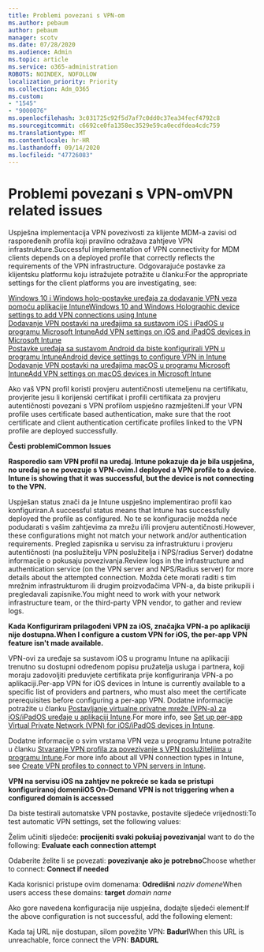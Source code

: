 ```yaml
---
title: Problemi povezani s VPN-om
ms.author: pebaum
author: pebaum
manager: scotv
ms.date: 07/28/2020
ms.audience: Admin
ms.topic: article
ms.service: o365-administration
ROBOTS: NOINDEX, NOFOLLOW
localization_priority: Priority
ms.collection: Adm_O365
ms.custom:
- "1545"
- "9000076"
ms.openlocfilehash: 3c031725c92f5d7af7c0dd0c37ea34fecf4792c8
ms.sourcegitcommit: c6692ce0fa1358ec3529e59ca0ecdfdea4cdc759
ms.translationtype: MT
ms.contentlocale: hr-HR
ms.lasthandoff: 09/14/2020
ms.locfileid: "47726083"
---
```

# <a name="vpn-related-issues"></a><span data-ttu-id="146f2-102">Problemi povezani s VPN-om</span><span class="sxs-lookup"><span data-stu-id="146f2-102">VPN related issues</span></span>

<span data-ttu-id="146f2-103">Uspješna implementacija VPN povezivosti za klijente MDM-a zavisi od raspoređenih profila koji pravilno odražava zahtjeve VPN infrastrukture.</span><span class="sxs-lookup"><span data-stu-id="146f2-103">Successful implementation of VPN connectivity for MDM clients depends on a deployed profile that correctly reflects the requirements of the VPN infrastructure.</span></span> <span data-ttu-id="146f2-104">Odgovarajuće postavke za klijentsku platformu koju istražujete potražite u članku:</span><span class="sxs-lookup"><span data-stu-id="146f2-104">For the appropriate settings for the client platforms you are investigating, see:</span></span> 

[<span data-ttu-id="146f2-105">Windows 10 i Windows holo-postavke uređaja za dodavanje VPN veza pomoću aplikacije Intune</span><span class="sxs-lookup"><span data-stu-id="146f2-105">Windows 10 and Windows Holographic device settings to add VPN connections using Intune</span></span>](https://docs.microsoft.com/intune/vpn-settings-windows-10)  
[<span data-ttu-id="146f2-106">Dodavanje VPN postavki na uređajima sa sustavom iOS i iPadOS u programu Microsoft Intune</span><span class="sxs-lookup"><span data-stu-id="146f2-106">Add VPN settings on iOS and iPadOS devices in Microsoft Intune</span></span>](https://docs.microsoft.com/intune/vpn-settings-ios)  
[<span data-ttu-id="146f2-107">Postavke uređaja sa sustavom Android da biste konfigurirali VPN u programu Intune</span><span class="sxs-lookup"><span data-stu-id="146f2-107">Android device settings to configure VPN in Intune</span></span>](https://docs.microsoft.com/intune/vpn-settings-android)  
[<span data-ttu-id="146f2-108">Dodavanje VPN postavki na uređajima macOS u programu Microsoft Intune</span><span class="sxs-lookup"><span data-stu-id="146f2-108">Add VPN settings on macOS devices in Microsoft Intune</span></span>](https://docs.microsoft.com/mem/intune/configuration/vpn-settings-macos)

<span data-ttu-id="146f2-109">Ako vaš VPN profil koristi provjeru autentičnosti utemeljenu na certifikatu, provjerite jesu li korijenski certifikat i profili certifikata za provjeru autentičnosti povezani s VPN profilom uspješno razmješteni.</span><span class="sxs-lookup"><span data-stu-id="146f2-109">If your VPN profile uses certificate based authentication, make sure that the root certificate and client authentication certificate profiles linked to the VPN profile are deployed successfully.</span></span>

<span data-ttu-id="146f2-110">**Česti problemi**</span><span class="sxs-lookup"><span data-stu-id="146f2-110">**Common Issues**</span></span>

<span data-ttu-id="146f2-111">**Rasporedio sam VPN profil na uređaj. Intune pokazuje da je bila uspješna, no uređaj se ne povezuje s VPN-ovim.**</span><span class="sxs-lookup"><span data-stu-id="146f2-111">**I deployed a VPN profile to a device. Intune is showing that it was successful, but the device is not connecting to the VPN.**</span></span>

<span data-ttu-id="146f2-112">Uspješan status znači da je Intune uspješno implementirao profil kao konfiguriran.</span><span class="sxs-lookup"><span data-stu-id="146f2-112">A successful status means that Intune has successfully deployed the profile as configured.</span></span> <span data-ttu-id="146f2-113">No te se konfiguracije možda neće podudarati s vašim zahtjevima za mrežu i/ili provjeru autentičnosti.</span><span class="sxs-lookup"><span data-stu-id="146f2-113">However, these configurations might not match your network and/or authentication requirements.</span></span> <span data-ttu-id="146f2-114">Pregled zapisnika u servisu za infrastrukturu i provjeru autentičnosti (na poslužitelju VPN poslužitelja i NPS/radius Server) dodatne informacije o pokusaju povezivanja.</span><span class="sxs-lookup"><span data-stu-id="146f2-114">Review logs in the infrastructure and authentication service (on the VPN server and NPS/Radius server) for more details about the attempted connection.</span></span> <span data-ttu-id="146f2-115">Možda ćete morati raditi s tim mrežnim infrastrukturom ili drugim proizvođačima VPN-a, da biste prikupili i pregledavali zapisnike.</span><span class="sxs-lookup"><span data-stu-id="146f2-115">You might need to work with your network infrastructure team, or the third-party VPN vendor, to gather and review logs.</span></span>

<span data-ttu-id="146f2-116">**Kada Konfiguriram prilagođeni VPN za iOS, značajka VPN-a po aplikaciji nije dostupna.**</span><span class="sxs-lookup"><span data-stu-id="146f2-116">**When I configure a custom VPN for iOS, the per-app VPN feature isn't made available.**</span></span>

<span data-ttu-id="146f2-117">VPN-ovi za uređaje sa sustavom iOS u programu Intune na aplikaciji trenutno su dostupni određenom popisu pružatelja usluga i partnera, koji moraju zadovoljiti preduvjete certifikata prije konfiguriranja VPN-a po aplikaciji.</span><span class="sxs-lookup"><span data-stu-id="146f2-117">Per-app VPN for iOS devices in Intune is currently available to a specific list of providers and partners, who must also meet the certificate prerequisites before configuring a per-app VPN.</span></span> <span data-ttu-id="146f2-118">Dodatne informacije potražite u članku [Postavljanje virtualne privatne mreže (VPN-a) za iOS/iPadOS uređaje u aplikaciji Intune](https://docs.microsoft.com/intune/vpn-setting-configure-per-app).</span><span class="sxs-lookup"><span data-stu-id="146f2-118">For more info, see [Set up per-app Virtual Private Network (VPN) for iOS/iPadOS devices in Intune](https://docs.microsoft.com/intune/vpn-setting-configure-per-app).</span></span> 

<span data-ttu-id="146f2-119">Dodatne informacije o svim vrstama VPN veza u programu Intune potražite u članku [Stvaranje VPN profila za povezivanje s VPN poslužiteljima u programu Intune](https://docs.microsoft.com/intune/vpn-settings-configure).</span><span class="sxs-lookup"><span data-stu-id="146f2-119">For more info about all VPN connection types in Intune, see [Create VPN profiles to connect to VPN servers in Intune](https://docs.microsoft.com/intune/vpn-settings-configure).</span></span>  

<span data-ttu-id="146f2-120">**VPN na servisu iOS na zahtjev ne pokreće se kada se pristupi konfiguriranoj domeni**</span><span class="sxs-lookup"><span data-stu-id="146f2-120">**iOS On-Demand VPN is not triggering when a configured domain is accessed**</span></span>

<span data-ttu-id="146f2-121">Da biste testirali automatske VPN postavke, postavite sljedeće vrijednosti:</span><span class="sxs-lookup"><span data-stu-id="146f2-121">To test automatic VPN settings, set the following values:</span></span>

<span data-ttu-id="146f2-122">Želim učiniti sljedeće: **procijeniti svaki pokušaj povezivanja**</span><span class="sxs-lookup"><span data-stu-id="146f2-122">I want to do the following: **Evaluate each connection attempt**</span></span> 

<span data-ttu-id="146f2-123">Odaberite želite li se povezati: **povezivanje ako je potrebno**</span><span class="sxs-lookup"><span data-stu-id="146f2-123">Choose whether to connect: **Connect if needed**</span></span>

<span data-ttu-id="146f2-124">Kada korisnici pristupe ovim domenama: **Odredišni** *naziv domene*</span><span class="sxs-lookup"><span data-stu-id="146f2-124">When users access these domains: **target** *domain name*</span></span>

<span data-ttu-id="146f2-125">Ako gore navedena konfiguracija nije uspješna, dodajte sljedeći element:</span><span class="sxs-lookup"><span data-stu-id="146f2-125">If the above configuration is not successful, add the following element:</span></span>

<span data-ttu-id="146f2-126">Kada taj URL nije dostupan, silom povežite VPN: **Badurl**</span><span class="sxs-lookup"><span data-stu-id="146f2-126">When this URL is unreachable, force connect the VPN: **BADURL**</span></span>